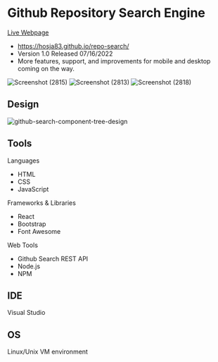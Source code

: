# Github Repository Search Engine
<a rel="noreferrer noopener nofollow" href="https://hosja83.github.io/repo-search/">Live Webpage</a>
- https://hosja83.github.io/repo-search/
- Version 1.0 Released 07/16/2022
- More features, support, and improvements for mobile and desktop coming on the way.

![Screenshot (2815)](https://user-images.githubusercontent.com/43458977/190247529-20771a72-5aa8-4ec9-9156-ed0525e79125.png)
![Screenshot (2813)](https://user-images.githubusercontent.com/43458977/190247551-39a834a1-bf2f-42d1-af0d-fe0f24421837.png)
![Screenshot (2818)](https://user-images.githubusercontent.com/43458977/190247611-a18ec819-555a-436f-93ac-1bd89c8ddee2.png)

## Design
![github-search-component-tree-design](https://user-images.githubusercontent.com/43458977/179494078-1b3c1dcd-c5bc-4399-8bc1-81c84a66eab6.jpg)

## Tools
Languages
- HTML
- CSS
- JavaScript

Frameworks & Libraries
- React
- Bootstrap
- Font Awesome

Web Tools
- Github Search REST API
- Node.js
- NPM

## IDE
Visual Studio

## OS
Linux/Unix VM environment
